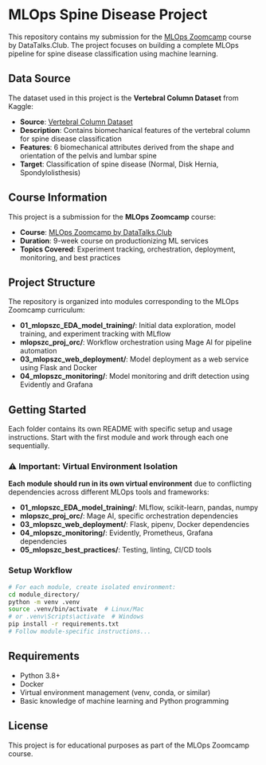 # MLOps Spine Disease Project

This repository contains my submission for the [MLOps Zoomcamp](https://github.com/DataTalksClub/mlops-zoomcamp) course by DataTalks.Club. The project focuses on building a complete MLOps pipeline for spine disease classification using machine learning.

## Data Source

The dataset used in this project is the **Vertebral Column Dataset** from Kaggle:
- **Source**: [Vertebral Column Dataset](https://www.kaggle.com/datasets/jessanrod3/vertebralcolumndataset?resource=download)
- **Description**: Contains biomechanical features of the vertebral column for spine disease classification
- **Features**: 6 biomechanical attributes derived from the shape and orientation of the pelvis and lumbar spine
- **Target**: Classification of spine disease (Normal, Disk Hernia, Spondylolisthesis)

## Course Information

This project is a submission for the **MLOps Zoomcamp** course:
- **Course**: [MLOps Zoomcamp by DataTalks.Club](https://github.com/DataTalksClub/mlops-zoomcamp)
- **Duration**: 9-week course on productionizing ML services
- **Topics Covered**: Experiment tracking, orchestration, deployment, monitoring, and best practices

## Project Structure

The repository is organized into modules corresponding to the MLOps Zoomcamp curriculum:

- **01_mlopszc_EDA_model_training/**: Initial data exploration, model training, and experiment tracking with MLflow
- **mlopszc_proj_orc/**: Workflow orchestration using Mage AI for pipeline automation
- **03_mlopszc_web_deployment/**: Model deployment as a web service using Flask and Docker
- **04_mlopszc_monitoring/**: Model monitoring and drift detection using Evidently and Grafana

## Getting Started

Each folder contains its own README with specific setup and usage instructions. Start with the first module and work through each one sequentially.

### ⚠️ **Important: Virtual Environment Isolation**

**Each module should run in its own virtual environment** due to conflicting dependencies across different MLOps tools and frameworks:

- **01_mlopszc_EDA_model_training/**: MLflow, scikit-learn, pandas, numpy
- **mlopszc_proj_orc/**: Mage AI, specific orchestration dependencies  
- **03_mlopszc_web_deployment/**: Flask, pipenv, Docker dependencies
- **04_mlopszc_monitoring/**: Evidently, Prometheus, Grafana dependencies
- **05_mlopszc_best_practices/**: Testing, linting, CI/CD tools

### Setup Workflow

```bash
# For each module, create isolated environment:
cd module_directory/
python -m venv .venv
source .venv/bin/activate  # Linux/Mac
# or .venv\Scripts\activate  # Windows
pip install -r requirements.txt
# Follow module-specific instructions...
```

## Requirements

- Python 3.8+
- Docker
- Virtual environment management (venv, conda, or similar)
- Basic knowledge of machine learning and Python programming

## License

This project is for educational purposes as part of the MLOps Zoomcamp course. 